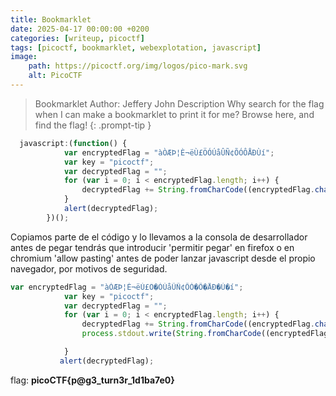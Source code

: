 ```yaml
---
title: Bookmarklet
date: 2025-04-17 00:00:00 +0200
categories: [writeup, picoctf]
tags: [picoctf, bookmarklet, webexplotation, javascript]     
image:
    path: https://picoctf.org/img/logos/pico-mark.svg
    alt: PicoCTF
---
```

>Bookmarklet
Author: Jeffery John
Description
Why search for the flag when I can make a bookmarklet to print it for me? Browse here, and find the flag!
{: .prompt-tip }

``` javascript
  javascript:(function() {
            var encryptedFlag = "àÒÆÞ¦È¬ëÙ£ÖÓÚåÛÑ¢ÕÓÔÅÐÙí";
            var key = "picoctf";
            var decryptedFlag = "";
            for (var i = 0; i < encryptedFlag.length; i++) {
                decryptedFlag += String.fromCharCode((encryptedFlag.charCodeAt(i) - key.charCodeAt(i % key.length) + 256) % 256);
            }
            alert(decryptedFlag);
        })();

```
Copiamos parte de el código y lo llevamos a la consola de desarrollador antes de pegar tendrás que introducir 'permitir pegar' en firefox o en chromium 'allow pasting' antes de poder lanzar javascript desde el propio navegador, por motivos de seguridad. 

``` javascript
var encryptedFlag = "àÒÆÞ¦È¬ëÙ£Ö�ÓÚåÛÑ¢ÕÓ�Ô�ÅÐ�Ù�í";
            var key = "picoctf";
            var decryptedFlag = "";
            for (var i = 0; i < encryptedFlag.length; i++) {
                decryptedFlag += String.fromCharCode((encryptedFlag.charCodeAt(i) - key.charCodeAt(i % key.length) + 256) % 256);
                process.stdout.write(String.fromCharCode((encryptedFlag.charCodeAt(i) - key.charCodeAt(i % key.length) + 256) % 256));

            }
           alert(decryptedFlag);
```

flag: **picoCTF{p@g3_turn3r_1d1ba7e0}**